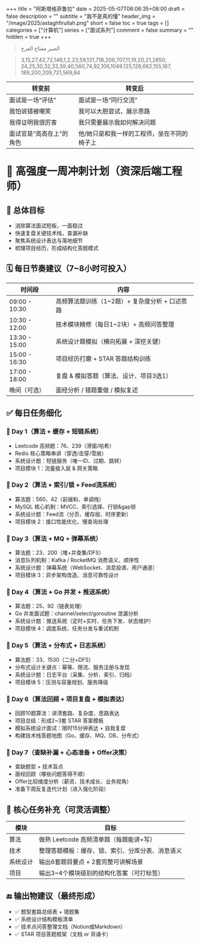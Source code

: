 +++
title = "阿斯塔格菲鲁拉"
date = 2025-05-07T08:06:35+08:00
draft = false
description = ""
subtitle = "我不是真的懂"
header_img = "/image/2025/astaghfirullah.png"
short = false
toc = true
tags = []
categories = ["计算机"]
series = ["面试系列"]
comment = false
summary = ""
hidden = true
+++

> الصبر مفتاح الفرج

> 3,15,27,42,72,146,1,2,23,59,131,718,206,707,11,19,20,21,2850,
> 24,25,30,32,33,39,40,560,74,92,106,1049,125,128,662,155,167,
> 189,200,209,721,569,84

| 转变前           | 转变后                    |
| ------------- | ---------------------- |
| 面试是一场“评估”     | 面试是一场“同行交流”            |
| 我怕说错被嘲笑       | 我可以大胆尝试，展示思路           |
| 我得证明我很厉害      | 我只需要展示我如何解决问题          |
| 面试官是“高高在上”的角色 | 他/她只是和我一样的工程师，坐在不同的椅子上 |


# 🚀 高强度一周冲刺计划（资深后端工程师）

## 🎯 总体目标

- 消除算法面试短板，一面稳过
- 快速复盘关键技术栈，查漏补缺
- 聚焦系统设计表达与落地细节
- 梳理项目经历，形成结构化答题模式


## 🗓️ 每日节奏建议（7~8小时可投入）

| 时间段 | 内容 |
|--------|------|
| 09:00 - 10:30 | 高频算法题训练（1~2题）+ 复杂度分析 + 口述思路 |
| 10:30 - 12:00 | 技术模块精修（每日1~2块）+ 高频问答整理 |
| 13:30 - 15:00 | 系统设计题模拟（横向拓展 + 深挖关键） |
| 15:00 - 16:30 | 项目经历打磨 + STAR 答题结构训练 |
| 17:00 - 18:00 | 复盘 & 模拟答题（算法、设计、项目3选1） |
| 晚间（可选） | 面经分析 / 错题重做 / 模拟复述 |


## ✅ 每日任务细化

### 📅 Day 1（算法 + 缓存 + 短链系统）

- Leetcode 高频题：76、239（滑窗/哈希）
- Redis 核心策略串讲（穿透/击穿/雪崩）
- 系统设计题：短链服务（唯一ID、过期、跳转）
- 项目模块 1：流量接入层 & 网关策略


### 📅 Day 2（算法 + 索引/锁 + Feed流系统）

- 算法题：560、42（前缀和、单调栈）
- MySQL 核心机制：MVCC、索引选择、行锁&gap锁
- 系统设计题：Feed流（分页、缓存层、时序更新）
- 项目模块 2：接口性能优化、慢查询处理


### 📅 Day 3（算法 + MQ + 弹幕系统）

- 算法题：23、200（堆+并查集/DFS）
- 消息队列机制：Kafka / RocketMQ 消费语义、顺序性
- 系统设计题：弹幕系统（WebSocket、消息投递、用户通道）
- 项目模块 3：异步架构改造、消息可靠性设计


### 📅 Day 4（算法 + Go 并发 + 推送系统）

- 算法题：25、92（链表处理）
- Go 并发面试题：channel/select/goroutine 泄漏分析
- 系统设计题：推送系统（定时+实时、任务下发、状态维护）
- 项目模块 4：调度系统、任务分发与重试机制


### 📅 Day 5（算法 + 分布式 + 日志系统）

- 算法题：33、1530（二分+DFS）
- 分布式设计关键点：幂等、限流、服务注册与发现
- 系统设计题：日志平台（采集、分析、索引、归档）
- 项目模块 5：压测与容量规划、服务降级


### 📅 Day 6（算法回顾 + 项目复盘 + 模拟表达）

- 回顾10题算法：讲清套路、复杂度、思路表达
- 项目总结：形成2~3套 STAR 答案模板
- 模拟系统设计面试：限时15分钟表达 + 自我复盘
- 构建技术栈答题地图（Go、缓存、MQ、DB、分布式）


### 📅 Day 7（查缺补漏 + 心态准备 + Offer决策）

- 查缺题型 + 技术盲点
- 面经回顾（哪些问题答得不顺）
- Offer比较维度分析（薪资、技术成长、业务视角）
- 准备下周反复迭代计划（进入强化阶段）

## 📌 核心任务补充（可灵活调整）

| 模块 | 目标 |
|------|------|
| 算法 | 做熟 Leetcode 高频清单题（每题能讲+写） |
| 技术 | 整理答题模板：缓存、锁、索引、分库分表、消息语义 |
| 系统设计 | 输出6套题目要点 + 2套完整可讲解场景 |
| 项目 | 输出3~4个模块级别的结构化答案（可打标签） |

## 🔚 输出物建议（最终形成）

- ✅ 题型套路总结表 + 错题集
- ✅ 系统设计结构模板清单
- ✅ 技术点问答整理文档（Notion或Markdown）
- ✅ STAR 项目答题框架（文档 or 背诵卡）


